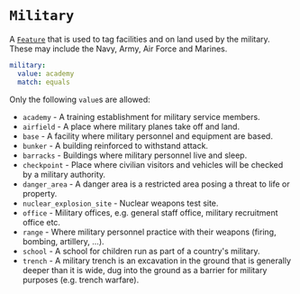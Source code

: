 # `Military`

A [`Feature`](../settings/feature.md) that is used to tag facilities and on land used by the military. These may include the Navy, Army, Air Force and Marines.

```yml
military:
  value: academy
  match: equals
```

Only the following `value`s are allowed:

* `academy` - A training establishment for military service members.
* `airfield` - A place where military planes take off and land.
* `base` - A facility where military personnel and equipment are based.
* `bunker` - A building reinforced to withstand attack.
* `barracks` - Buildings where military personnel live and sleep.
* `checkpoint` - Place where civilian visitors and vehicles will be checked by a military authority.
* `danger_area` - A danger area is a restricted area posing a threat to life or property.
* `nuclear_explosion_site` - Nuclear weapons test site.
* `office` - Military offices, e.g. general staff office, military recruitment office etc.
* `range` - Where military personnel practice with their weapons (firing, bombing, artillery, ...).
* `school` - A school for children run as part of a country's military.
* `trench` - A military trench is an excavation in the ground that is generally deeper than it is wide, dug into the ground as a barrier for military purposes (e.g. trench warfare).
